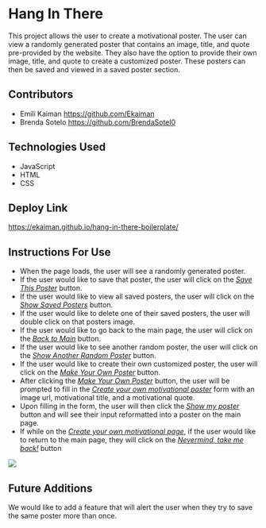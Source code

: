 # Hang In There

This project allows the user to create a motivational poster. The user can view
a randomly generated poster that contains an image, title, and quote
pre-provided by the website. They also have the option to provide their own
image, title, and quote to create a customized poster. These posters can then be
saved and viewed in a saved poster section.

## Contributors
- Emili Kaiman https://github.com/Ekaiman
- Brenda Sotelo https://github.com/BrendaSotel0

## Technologies Used
- JavaScript
- HTML
- CSS

## Deploy Link
https://ekaiman.github.io/hang-in-there-boilerplate/

## Instructions For Use
- When the page loads, the user will see a randomly generated poster.
- If the user would like to save that poster, the user will click on the <u>*Save This Poster*</u> button.
- If the user would like to view all saved posters, the user will click on the <u>*Show Saved Posters*</u> button.
- If the user would like to delete one of their saved posters, the user will double click on that posters image.
- If the user would like to go back to the main page, the user will click on the
 <u>*Back to Main*</u> button.
- If the user would like to see another random poster, the user will click on the <u>*Show Another Random Poster*</u> button.
- If the user would like to create their own customized poster, the user will click on the <u>*Make Your Own Poster*</u> button.
- After clicking the <u>*Make Your Own Poster*</u> button, the user will be prompted to fill in the <u>*Create your own motivational poster*</u> form with an image url, motivational title, and a motivational quote.
- Upon filling in the form, the user will then click the <u>*Show my poster*</u> button and will see their input reformatted into a poster on the main page.
- If while on the <u>*Create your own motivational page*</u>, if the user would like to
return to the main page, they will click on the <u>*Nevermind, take me back!*</u> button

![](https://media.giphy.com/media/JTuLwSxoSwQVBjuks7/giphy.gif)

## Future Additions
We would like to add a feature that will alert the user when they try to save the same poster more than once.
